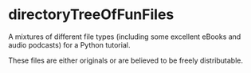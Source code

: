 directoryTreeOfFunFiles
=======================

A mixtures of different file types (including some excellent eBooks and audio podcasts) 
for a Python tutorial.

These files are either originals or are believed to be freely distributable.
